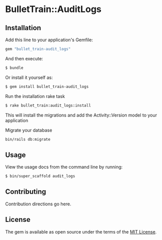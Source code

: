 # BulletTrain::AuditLogs

## Installation
Add this line to your application's Gemfile:

```ruby
gem "bullet_train-audit_logs"
```

And then execute:
```bash
$ bundle
```

Or install it yourself as:
```bash
$ gem install bullet_train-audit_logs
```

Run the installation rake task
```bash
$ rake bullet_train:audit_logs:install
```
This will install the migrations and add the Activity::Version model to your application

Migrate your database
```bash
bin/rails db:migrate
```

## Usage
View the usage docs from the command line by running:
```bash
$ bin/super_scaffold audit_logs
```

## Contributing
Contribution directions go here.

## License
The gem is available as open source under the terms of the [MIT License](https://opensource.org/licenses/MIT).

